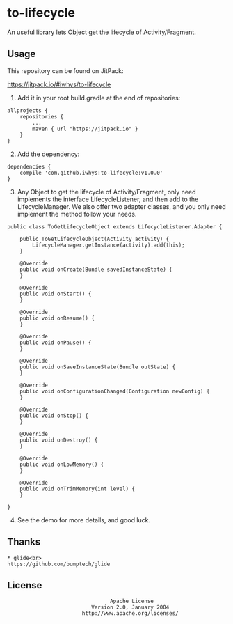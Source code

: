 # to-lifecycle
An useful library lets Object get the lifecycle of Activity/Fragment.

## Usage

This repository can be found on JitPack:

https://jitpack.io/#iwhys/to-lifecycle

1) Add it in your root build.gradle at the end of repositories:
```
allprojects {
    repositories {
        ...
        maven { url "https://jitpack.io" }
    }
}
```

2) Add the dependency:
```
dependencies {
    compile 'com.github.iwhys:to-lifecycle:v1.0.0'
}
```

3) Any Object to get the lifecycle of Activity/Fragment, only need implements the interface LifecycleListener, and then add to the LifecycleManager.
We also offer two adapter classes, and you only need implement the method follow your needs. 
```
public class ToGetLifecycleObject extends LifecycleListener.Adapter {

    public ToGetLifecycleObject(Activity activity) {
        LifecycleManager.getInstance(activity).add(this);
    }
    
    @Override
    public void onCreate(Bundle savedInstanceState) {
    }
    
    @Override
    public void onStart() {
    }

    @Override
    public void onResume() {
    }

    @Override
    public void onPause() {
    }

    @Override
    public void onSaveInstanceState(Bundle outState) {
    }

    @Override
    public void onConfigurationChanged(Configuration newConfig) {
    }

    @Override
    public void onStop() {
    }

    @Override
    public void onDestroy() {
    }

    @Override
    public void onLowMemory() {
    }

    @Override
    public void onTrimMemory(int level) {
    }

}
```
4) See the demo for more details, and good luck.

## Thanks
    * glide<br>
    https://github.com/bumptech/glide

## License
```
                                 Apache License
                           Version 2.0, January 2004
                        http://www.apache.org/licenses/
```